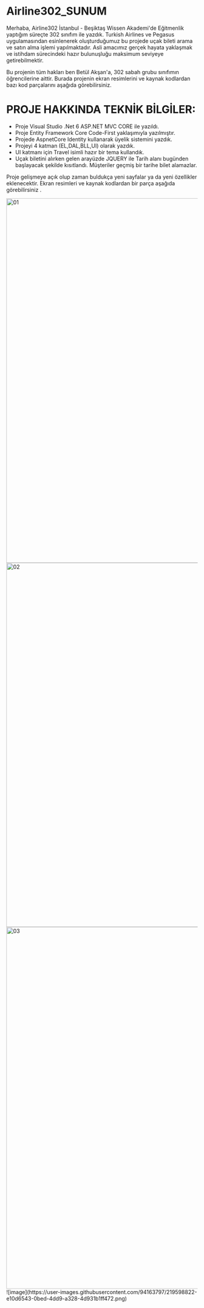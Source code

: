 # Airline302_SUNUM

Merhaba, Airline302 İstanbul - Beşiktaş Wissen Akademi'de Eğitmenlik yaptığım süreçte 302 sınıfım ile yazdık. Turkish Airlines ve Pegasus uygulamasından esinlenerek oluşturduğumuz bu projede uçak bileti arama ve satın alma işlemi yapılmaktadır. Asli amacımız gerçek hayata yaklaşmak ve istihdam sürecindeki hazır bulunuşluğu maksimum seviyeye getirebilmektir.

Bu projenin tüm hakları ben Betül Akşan'a, 302 sabah grubu sınıfımın öğrencilerine aittir. Burada projenin ekran resimlerini ve kaynak kodlardan bazı kod parçalarını aşağıda görebilirsiniz.

# PROJE HAKKINDA TEKNİK BİLGİLER:

- Proje Visual Studio .Net 6 ASP.NET MVC CORE ile yazıldı.
- Proje Entity Framework Core Code-First yaklaşımıyla yazılmıştır.
- Projede AspnetCore Identity kullanarak üyelik sistemini yazdık.
- Projeyi 4 katman (EL,DAL,BLL,UI) olarak yazdık.
- UI katmanı için Travel isimli hazır bir tema kullandık.
- Uçak biletini alırken gelen arayüzde JQUERY ile Tarih alanı bugünden başlayacak şekilde kısıtlandı. Müşteriler geçmiş bir tarihe bilet alamazlar.

Proje gelişmeye açık olup zaman buldukça yeni sayfalar ya da yeni özellikler eklenecektir.
Ekran resimleri ve kaynak kodlardan bir parça aşağıda görebilirsiniz .

<img width="960" alt="01" src="https://user-images.githubusercontent.com/94163797/219586603-20633e6b-4495-4268-9e78-3ee4f3195e7b.png">
<img width="959" alt="02" src="https://user-images.githubusercontent.com/94163797/219597158-656d5a20-8f35-475c-b04b-a8d7cebd107f.png">
<img width="953" alt="03" src="https://user-images.githubusercontent.com/94163797/219598643-7bd2b6ff-62ae-4261-a40b-448f457cd5fd.png">
![image](https://user-images.githubusercontent.com/94163797/219598822-e10d6543-0bed-4dd9-a328-4d931b1ff472.png)
